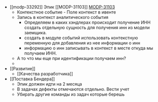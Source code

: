 - [[modp-33292]] Эпик [[MODP-31103]] [MODP-31103](https://jira.ftc.ru/browse/MODP-31103)
	- Контекстное событие - Поле контекст в ивенте
	- Запись в контекст аналитического события
		- Определяем в каких хэндлерах происходит получение ИНН создать отдельную сущность для получения инн из модели заемщика.
		- создать в модуле событий использовать контекстную переменную для добавления из нее  информации о инн
		- информацию о инн записывать в контекст в месте откуда мы получаем ИНН.
	- А то что мы еще при идентификации получаем инн?
	-
- [[Развитие]]
	- [[Качества разработчика]]
- [[Поставка Бендера]]
	- Эпик должен идти на 2 месяца
	- В задачах дефекты отмечаются отдельно. Вести учет
	- Убирать другие команды из задач которые берешь